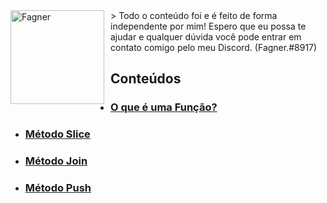 <img width="150" height="150" align="left" style="float: left; margin: 0 10px 0 0;" alt="Fagner" src="https://i.imgur.com/ByPns1I.png">  
> Todo o conteúdo foi e é feito de forma independente por mim! Espero que eu possa te ajudar e qualquer dúvida você pode entrar em contato comigo pelo meu Discord. (Fagner.#8917)

## Conteúdos
- ### [O que é uma Função?](https://gist.github.com/fagnersales/d06419ecd144752dd00690cc51124724)
- ### [Método Slice](https://gist.github.com/fagnersales/ae833759be93ec9ff9a1ffff1bdbb29a)
- ### [Método Join](https://gist.github.com/fagnersales/c9268f7392d783c423cc0e307a1ab882)
- ### [Método Push](https://gist.github.com/fagnersales/117e51e00174164047eb0641c33b8682)
